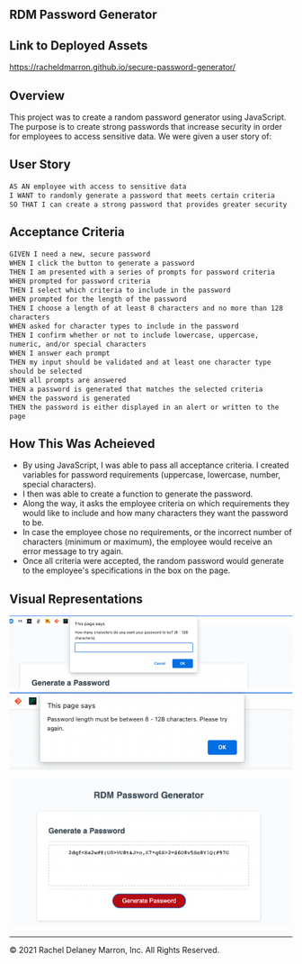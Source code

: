 ## RDM Password Generator 

## Link to Deployed Assets 
https://racheldmarron.github.io/secure-password-generator/

## Overview

This project was to create a random password generator using JavaScript. The purpose is to create strong passwords that increase security in order for employees to access sensitive data. We were given a user story of:

## User Story

```
AS AN employee with access to sensitive data
I WANT to randomly generate a password that meets certain criteria
SO THAT I can create a strong password that provides greater security
```

## Acceptance Criteria

```
GIVEN I need a new, secure password
WHEN I click the button to generate a password
THEN I am presented with a series of prompts for password criteria
WHEN prompted for password criteria
THEN I select which criteria to include in the password
WHEN prompted for the length of the password
THEN I choose a length of at least 8 characters and no more than 128 characters
WHEN asked for character types to include in the password
THEN I confirm whether or not to include lowercase, uppercase, numeric, and/or special characters
WHEN I answer each prompt
THEN my input should be validated and at least one character type should be selected
WHEN all prompts are answered
THEN a password is generated that matches the selected criteria
WHEN the password is generated
THEN the password is either displayed in an alert or written to the page
```

## How This Was Acheieved
<ul><li>By using JavaScript, I was able to pass all acceptance criteria. I created variables for password requirements (uppercase, lowercase, number, special characters).</li>
<li>I then was able to create a function to generate the password.</li>
<li>Along the way, it asks the employee criteria on which requirements they would like to include and how many characters they want the password to be.</li>
<li>In case the employee chose no requirements, or the incorrect number of characters (minimum or maximum), the employee would receive an error message to try again.</li>
<li>Once all criteria were accepted, the random password would generate to the employee's specifications in the box on the page.</li></ul>

## Visual Representations

![](./assets/password-visual-1.png)
![](./assets/password-visual-2.png)
![](./assets/password-visual-3.png)


- - -
© 2021 Rachel Delaney Marron, Inc. All Rights Reserved.
